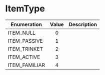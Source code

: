 # ItemType

|Enumeration|Value|Description|
|-----------|:---:|-----------|
|ITEM_NULL|0||
|ITEM_PASSIVE|1||
|ITEM_TRINKET|2||
|ITEM_ACTIVE|3||
|ITEM_FAMILIAR|4||
